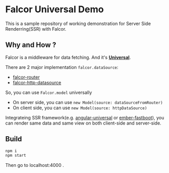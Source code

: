 # Falcor Universal Demo

This is a sample repository of working demonstration for Server Side Renderring(SSR) with Falcor.

## Why and How ?
Falcor is a middleware for data fetching. And it's [**Universal**](https://medium.com/@mjackson/universal-javascript-4761051b7ae9#.4kncmf2cr).

There are 2 major implementation `falcor.dataSource`:

* [falcor-router](https://www.npmjs.com/package/falcor-router)
* [falcor-http-datasource](https://www.npmjs.com/package/falcor-http-datasource)

So, you can use `Falcor.model` universally 
* On server side, you can use `new Model(source: dataSourceFromRouter)`
* On client side, you can use `new Model(source: httpDataSource)`

Integrateing SSR framework(e.g. [angular-universal](https://github.com/angular/universal) or [ember-fastboot](https://github.com/tildeio/ember-cli-fastboot)), you can render same data and same view on both client-side and server-side.

## Build

```sh
npm i
npm start
```

Then go to localhost:4000 .

